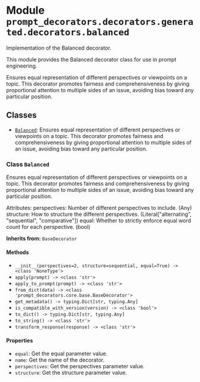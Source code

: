 # Module `prompt_decorators.decorators.generated.decorators.balanced`

Implementation of the Balanced decorator.

This module provides the Balanced decorator class for use in prompt engineering.

Ensures equal representation of different perspectives or viewpoints on a topic. This decorator promotes fairness and comprehensiveness by giving proportional attention to multiple sides of an issue, avoiding bias toward any particular position.

## Classes

- [`Balanced`](#class-balanced): Ensures equal representation of different perspectives or viewpoints on a topic. This decorator promotes fairness and comprehensiveness by giving proportional attention to multiple sides of an issue, avoiding bias toward any particular position.

### Class `Balanced`

Ensures equal representation of different perspectives or viewpoints on a topic. This decorator promotes fairness and comprehensiveness by giving proportional attention to multiple sides of an issue, avoiding bias toward any particular position.

Attributes:
    perspectives: Number of different perspectives to include. (Any)
    structure: How to structure the different perspectives. (Literal["alternating", "sequential", "comparative"])
    equal: Whether to strictly enforce equal word count for each perspective. (bool)

**Inherits from:** `BaseDecorator`

#### Methods

- `__init__(perspectives=2, structure=sequential, equal=True) -> <class 'NoneType'>`
- `apply(prompt) -> <class 'str'>`
- `apply_to_prompt(prompt) -> <class 'str'>`
- `from_dict(data) -> <class 'prompt_decorators.core.base.BaseDecorator'>`
- `get_metadata() -> typing.Dict[str, typing.Any]`
- `is_compatible_with_version(version) -> <class 'bool'>`
- `to_dict() -> typing.Dict[str, typing.Any]`
- `to_string() -> <class 'str'>`
- `transform_response(response) -> <class 'str'>`
#### Properties

- `equal`: Get the equal parameter value.
- `name`: Get the name of the decorator.
- `perspectives`: Get the perspectives parameter value.
- `structure`: Get the structure parameter value.
